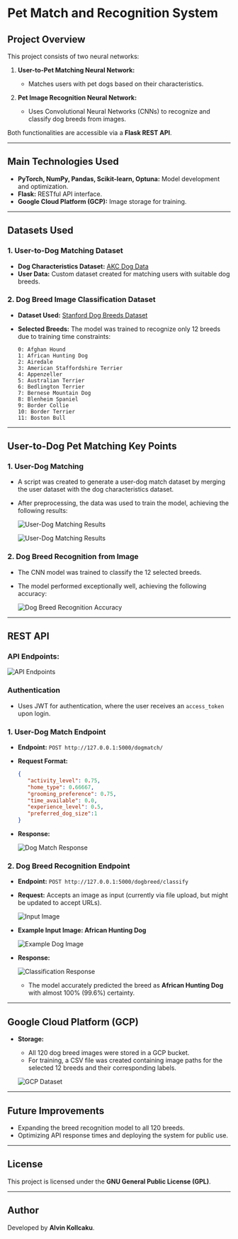 # Pet Match and Recognition System

## Project Overview  

This project consists of two neural networks:

1. **User-to-Pet Matching Neural Network:**  
   - Matches users with pet dogs based on their characteristics.

2. **Pet Image Recognition Neural Network:**  
   - Uses Convolutional Neural Networks (CNNs) to recognize and classify dog breeds from images.

Both functionalities are accessible via a **Flask REST API**.

---

## Main Technologies Used  

- **PyTorch, NumPy, Pandas, Scikit-learn, Optuna:** Model development and optimization.
- **Flask:** RESTful API interface.
- **Google Cloud Platform (GCP):** Image storage for training.

---

## Datasets Used

### 1. User-to-Dog Matching Dataset
- **Dog Characteristics Dataset:** [AKC Dog Data](https://tmfilho.github.io/akcdata/)
- **User Data:** Custom dataset created for matching users with suitable dog breeds.

### 2. Dog Breed Image Classification Dataset
- **Dataset Used:** [Stanford Dog Breeds Dataset](https://www.kaggle.com/datasets/jessicali9530/stanford-dogs-dataset)
- **Selected Breeds:** The model was trained to recognize only 12 breeds due to training time constraints:
  
  ```
  0: Afghan Hound
  1: African Hunting Dog
  2: Airedale
  3: American Staffordshire Terrier
  4: Appenzeller
  5: Australian Terrier
  6: Bedlington Terrier
  7: Bernese Mountain Dog
  8: Blenheim Spaniel
  9: Border Collie
  10: Border Terrier
  11: Boston Bull
  ```

---

## User-to-Dog Pet Matching Key Points

### 1. User-Dog Matching
- A script was created to generate a user-dog match dataset by merging the user dataset with the dog characteristics dataset.
- After preprocessing, the data was used to train the model, achieving the following results:
  
  ![User-Dog Matching Results](https://github.com/user-attachments/assets/cb93781e-0a8d-4e8e-af09-47ef3766b815)
  
  ![User-Dog Matching Results](https://github.com/user-attachments/assets/3d354b1b-7ac6-4924-8ac7-eed41fdb5a94)

### 2. Dog Breed Recognition from Image
- The CNN model was trained to classify the 12 selected breeds.
- The model performed exceptionally well, achieving the following accuracy:
  
  ![Dog Breed Recognition Accuracy](https://github.com/user-attachments/assets/7286924f-c6c8-4a7d-a24a-d82429c183b0)

---

## REST API

### API Endpoints:

![API Endpoints](https://github.com/user-attachments/assets/42881233-1c7c-4f8b-a56e-da7a1dbe6bb9)

### Authentication
- Uses JWT for authentication, where the user receives an `access_token` upon login.

### **1. User-Dog Match Endpoint**
- **Endpoint:** `POST http://127.0.0.1:5000/dogmatch/`
- **Request Format:**
  
  ```json
  {
     "activity_level": 0.75,
     "home_type": 0.66667,
     "grooming_preference": 0.75,
     "time_available": 0.0,
     "experience_level": 0.5,
     "preferred_dog_size":1
  }
  ```
- **Response:**
  
  ![Dog Match Response](https://github.com/user-attachments/assets/13ba997b-0fe0-4f50-bb40-018a92060b3a)

### **2. Dog Breed Recognition Endpoint**
- **Endpoint:** `POST http://127.0.0.1:5000/dogbreed/classify`
- **Request:** Accepts an image as input (currently via file upload, but might be updated to accept URLs).
  
  ![Input Image](https://github.com/user-attachments/assets/a515b3d3-e903-47eb-a095-58194e84e98f)
  
- **Example Input Image: African Hunting Dog**
  
  ![Example Dog Image](https://github.com/user-attachments/assets/4cf97fdd-46d0-49a6-9468-9514c330840e)

- **Response:**
  
  ![Classification Response](https://github.com/user-attachments/assets/c00a6658-e5ff-4fa2-af41-c4c7769a2e4a)

  - The model accurately predicted the breed as **African Hunting Dog** with almost 100% (99.6%) certainty.

---

## Google Cloud Platform (GCP)

- **Storage:**
  - All 120 dog breed images were stored in a GCP bucket.
  - For training, a CSV file was created containing image paths for the selected 12 breeds and their corresponding labels.
  
  ![GCP Dataset](https://github.com/user-attachments/assets/ef8abdeb-e066-4e3c-b0e9-00905072dc8b)

---

## Future Improvements

- Expanding the breed recognition model to all 120 breeds.
- Optimizing API response times and deploying the system for public use.
  
---

## License

This project is licensed under the **GNU General Public License (GPL)**.

---

## Author

Developed by **Alvin Kollcaku**.

